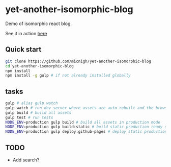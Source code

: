 # yet-another-isomorphic-blog

Demo of isomorphic react blog.

See it in action [here](https://micnigh.github.io/yet-another-isomorphic-blog/)

## Quick start

```bash
git clone https://github.com/micnigh/yet-another-isomorphic-blog
cd yet-another-isomorphic-blog
npm install
npm install -g gulp # if not already installed globally

```

## tasks

```bash
gulp # alias gulp watch
gulp watch # run dev server where assets are auto rebuilt and the browser is reloaded once build is complete
gulp build # build all assets
gulp test # run tests
NODE_ENV=production gulp build # build all assets in production mode
NODE_ENV=production gulp build:static # build static production ready site
NODE_ENV=production gulp deploy:github-pages # deploy static production site to gh-pages

```

## TODO
- Add search?
